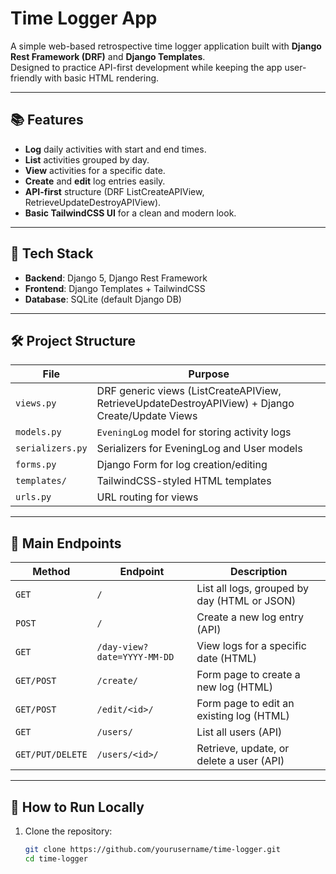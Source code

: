 # Time Logger App

A simple web-based retrospective time logger application built with **Django Rest Framework (DRF)** and **Django Templates**.  
Designed to practice API-first development while keeping the app user-friendly with basic HTML rendering.

---

## 📚 Features

- **Log** daily activities with start and end times.
- **List** activities grouped by day.
- **View** activities for a specific date.
- **Create** and **edit** log entries easily.
- **API-first** structure (DRF ListCreateAPIView, RetrieveUpdateDestroyAPIView).
- **Basic TailwindCSS UI** for a clean and modern look.

---

## 🚀 Tech Stack

- **Backend**: Django 5, Django Rest Framework
- **Frontend**: Django Templates + TailwindCSS
- **Database**: SQLite (default Django DB)

---

## 🛠️ Project Structure

| File | Purpose |
|-----|---------|
| `views.py` | DRF generic views (ListCreateAPIView, RetrieveUpdateDestroyAPIView) + Django Create/Update Views |
| `models.py` | `EveningLog` model for storing activity logs |
| `serializers.py` | Serializers for EveningLog and User models |
| `forms.py` | Django Form for log creation/editing |
| `templates/` | TailwindCSS-styled HTML templates |
| `urls.py` | URL routing for views |

---

## 📄 Main Endpoints

| Method | Endpoint | Description |
|--------|----------|-------------|
| `GET` | `/` | List all logs, grouped by day (HTML or JSON) |
| `POST` | `/` | Create a new log entry (API) |
| `GET` | `/day-view?date=YYYY-MM-DD` | View logs for a specific date (HTML) |
| `GET/POST` | `/create/` | Form page to create a new log (HTML) |
| `GET/POST` | `/edit/<id>/` | Form page to edit an existing log (HTML) |
| `GET` | `/users/` | List all users (API) |
| `GET/PUT/DELETE` | `/users/<id>/` | Retrieve, update, or delete a user (API) |

---

## 🧪 How to Run Locally

1. Clone the repository:
   ```bash
   git clone https://github.com/yourusername/time-logger.git
   cd time-logger
